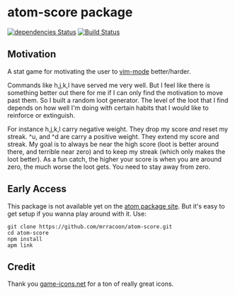 # atom-score package

[![dependencies Status](https://david-dm.org/MrRacoon/atom-score/status.svg)](https://david-dm.org/MrRacoon/atom-score)
[![Build Status](https://travis-ci.org/MrRacoon/atom-score.svg?branch=master)](https://travis-ci.org/MrRacoon/atom-score)

## Motivation

A stat game for motivating the user to [vim-mode][vimMode] better/harder.

Commands like h,j,k,l have served me very well. But I feel like there is
something better out there for me if I can only find the motivation to move past
them. So I built a random loot generator. The level of the loot that I find
depends on how well I'm doing with certain habits that I would like to reinforce
or extinguish.

For instance h,j,k,l carry negative weight. They drop my score *and* reset my
streak. ^u, and ^d are carry a positive weight. They extend my score and streak.
My goal is to always be near the high score (loot is better around there, and
terrible near zero) and to keep my streak (which only makes the loot better). As
a fun catch, the higher your score is when you are around zero, the much worse
the loot gets. You need to stay away from zero.

## Early Access

This package is not available yet on the [atom package site][atomPackages].
But it's easy to get setup if you wanna play around with it. Use:

```
git clone https://github.com/mrracoon/atom-score.git
cd atom-score
npm install
apm link
```

## Credit

Thank you [game-icons.net][gameIcons] for a ton of really great icons.

[vimMode]: https://github.com/atom/vim-mode
[gameIcons]: http://game-icons.net/about.html#authors
[atomPackages]: https://atom.io/packages
